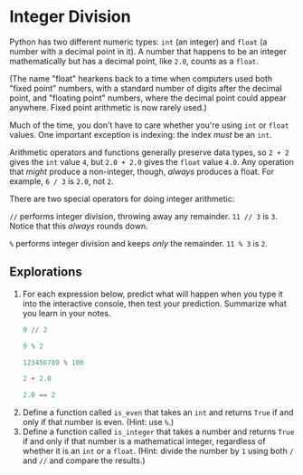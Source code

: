 # Integer Division

Python has two different numeric types: `int` (an integer) and `float` (a number with a decimal point in it). A
number that happens to be an integer mathematically but has a decimal point, like `2.0`, counts as a `float`.

(The name "float" hearkens back to a time when computers used both "fixed point" numbers, with a standard number of
digits after the decimal point, and "floating point" numbers, where the decimal point could appear anywhere. Fixed point
arithmetic is now rarely used.)

Much of the time, you don't have to care whether you're using `int` or `float` values. One important exception is
indexing: the index *must* be an `int`.

Arithmetic operators and functions generally preserve data types, so `2 + 2` gives the `int` value `4`, but `2.0 + 2.0`
gives the `float` value `4.0`. Any operation that *might* produce a non-integer, though, *always* produces a float.
For example, `6 / 3` is `2.0`, not `2`.

There are two special operators for doing integer arithmetic:

`//` performs integer division, throwing away any remainder. `11 // 3` is `3`. Notice that this *always* rounds down.

`%` performs integer division and keeps *only* the remainder. `11 % 3` is `2`.

## Explorations
1. For each expression below, predict what will happen when you type it into the interactive console, then test your
prediction. Summarize what you learn in your notes.
    ```python
    9 // 2
    ```
    ```python
    9 % 2
    ```
    ```python
    123456789 % 100
    ```
    ```python
    2 + 2.0
    ```
    ```python
    2.0 == 2
    ```
1. Define a function called `is_even` that takes an `int` and returns `True` if and only if that number is even. (Hint:
use `%`.)
1. Define a function called `is_integer` that takes a number and returns `True` if and only if that number is a
mathematical integer, regardless of whether it is an `int` or a `float`. (Hint: divide the number by `1` using both `/`
and `//` and compare the results.)